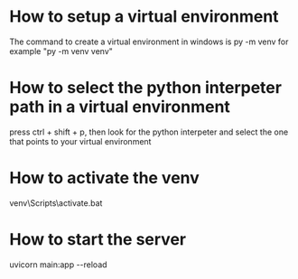 # How to setup a virtual environment

The command to create a virtual environment in windows is py -m venv <name> for example "py -m venv venv"

# How to select the python interpeter path in a virtual environment

press ctrl + shift + p, then look for the python interpeter and select the one that points to your virtual environment

# How to activate the venv

venv\Scripts\activate.bat

# How to start the server

uvicorn main:app --reload
